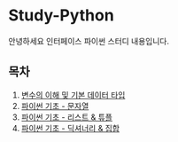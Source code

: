 # Study-Python
안녕하세요 인터페이스 파이썬 스터디 내용입니다.


## 목차
1. [변수의 이해 및 기본 데이터 타입](https://github.com/sejonginterface/Study-Python/blob/master/%EB%B3%80%EC%88%98%EC%9D%98%20%EC%9D%B4%ED%95%B4%20%EB%B0%8F%20%EA%B8%B0%EB%B3%B8%20%EB%8D%B0%EC%9D%B4%ED%84%B0%20%ED%83%80%EC%9E%85.ipynb)
2. [파이썬 기초 - 문자열](https://github.com/sejonginterface/Study-Python/blob/master/%EB%AC%B8%EC%9E%90%EC%97%B4%20.ipynb)
3. [파이썬 기초 - 리스트 & 튜플](https://github.com/sejonginterface/Study-Python/blob/master/%EB%A6%AC%EC%8A%A4%ED%8A%B8%EC%99%80%20%ED%8A%9C%ED%94%8C.ipynb)
4. [파이썬 기초 - 딕셔너리 & 집합](https://github.com/sejonginterface/Study-Python/blob/master/%EB%94%95%EC%85%94%EB%84%88%EB%A6%AC%EC%99%80%20%EC%A7%91%ED%95%A9.ipynb)
